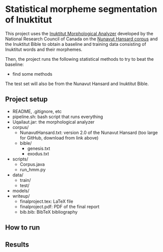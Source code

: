 # Statistical morpheme segmentation of Inuktitut

This project uses the [Inuktitut Morphological Analyzer](http://www.inuktitutcomputing.ca/Uqailaut/info.php) developed by the National Research Council of Canada on the [Nunavut Hansard corpus](http://www.inuktitutcomputing.ca/NunavutHansard/info.php?lang=en) and the Inuktitut Bible to obtain a baseline and training data consisting of Inuktitut words and their morphemes.

Then, the project runs the following statistical methods to try to beat the baseline:
- find some methods

The test set will also be from the Nunavut Hansard and Inuktitut Bible.

## Project setup
- README, .gitignore, etc
- pipeline.sh: bash script that runs everything
- Uqailaut.jar: the morphological analyzer
- corpus/
    - NunavutHansard.txt: version 2.0 of the Nunavut Hansard (too large for GitHub, download from link above)
    - bible/
        - genesis.txt
        - exodus.txt
- scripts/
    - Corpus.java
    - run_hmm.py
- data/
    - train/
    - test/
- models/
- writeup/
    - finalproject.tex: LaTeX file
    - finalproject.pdf: PDF of the final report
    - bib.bib: BibTeX bibliography

## How to run

## Results